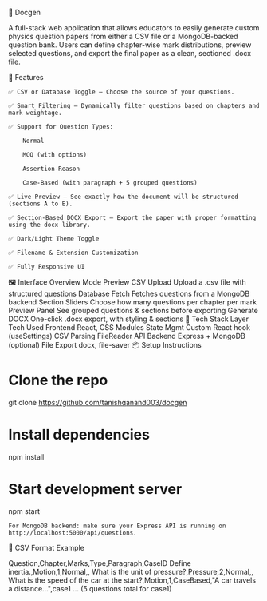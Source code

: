 📝 Docgen

A full-stack web application that allows educators to easily generate custom physics question papers from either a CSV file or a MongoDB-backed question bank. Users can define chapter-wise mark distributions, preview selected questions, and export the final paper as a clean, sectioned .docx file.

🚀 Features

    ✅ CSV or Database Toggle – Choose the source of your questions.

    ✅ Smart Filtering – Dynamically filter questions based on chapters and mark weightage.

    ✅ Support for Question Types:

        Normal

        MCQ (with options)

        Assertion-Reason

        Case-Based (with paragraph + 5 grouped questions)

    ✅ Live Preview – See exactly how the document will be structured (sections A to E).

    ✅ Section-Based DOCX Export – Export the paper with proper formatting using the docx library.

    ✅ Dark/Light Theme Toggle

    ✅ Filename & Extension Customization

    ✅ Fully Responsive UI

🖼️ Interface Overview
Mode	Preview
CSV Upload	Upload a .csv file with structured questions
Database Fetch	Fetches questions from a MongoDB backend
Section Sliders	Choose how many questions per chapter per mark
Preview Panel	See grouped questions & sections before exporting
Generate DOCX	One-click .docx export, with styling & sections
🧰 Tech Stack
Layer	Tech Used
Frontend	React, CSS Modules
State Mgmt	Custom React hook (useSettings)
CSV Parsing	FileReader API
Backend	Express + MongoDB (optional)
File Export	docx, file-saver
📦 Setup Instructions

# Clone the repo
git clone https://github.com/tanishqanand003/docgen

# Install dependencies
npm install

# Start development server
npm start

    For MongoDB backend: make sure your Express API is running on http://localhost:5000/api/questions.

📁 CSV Format Example

Question,Chapter,Marks,Type,Paragraph,CaseID
Define inertia.,Motion,1,Normal,,
What is the unit of pressure?,Pressure,2,Normal,,
What is the speed of the car at the start?,Motion,1,CaseBased,"A car travels a distance...",case1
... (5 questions total for case1)